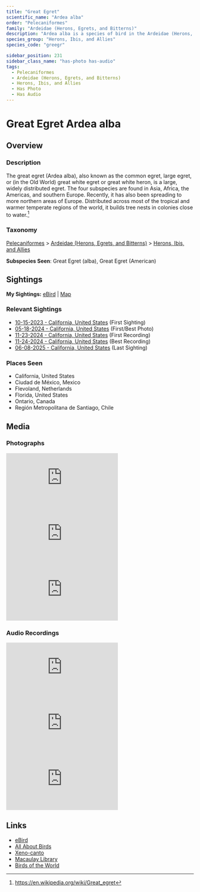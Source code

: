 ```yaml
---
title: "Great Egret"
scientific_name: "Ardea alba"
order: "Pelecaniformes"
family: "Ardeidae (Herons, Egrets, and Bitterns)"
description: "Ardea alba is a species of bird in the Ardeidae (Herons, Egrets, and Bitterns) family. It has been observed 40 times. It has been photographed. It has been recorded."
species_group: "Herons, Ibis, and Allies"
species_code: "greegr"

sidebar_position: 231
sidebar_class_name: "has-photo has-audio"
tags: 
  - Pelecaniformes
  - Ardeidae (Herons, Egrets, and Bitterns)
  - Herons, Ibis, and Allies
  - Has Photo
  - Has Audio
---
```


# Great Egret <span className='sci_name'>Ardea alba</span>

## Overview

### Description
The great egret (Ardea alba), also known as the common egret, large egret, or (in the Old World) great white egret or great white heron, is a large, widely distributed egret.  The four subspecies are found in Asia, Africa, the Americas, and southern Europe.  Recently, it has also been spreading to more northern areas of Europe. Distributed across most of the tropical and warmer temperate regions of the world, it builds tree nests in colonies close to water.[^1]

[^1]: https://en.wikipedia.org/wiki/Great_egret

### Taxonomy
[Pelecaniformes](/tags/pelecaniformes) > [Ardeidae (Herons, Egrets, and Bitterns)](/tags/ardeidae-herons-egrets-and-bitterns) > [Herons, Ibis, and Allies](/tags/herons-ibis-and-allies)

**Subspecies Seen**: Great Egret (alba), Great Egret (American)


## Sightings

**My Sightings:** [eBird](https://ebird.org/lifelist?r=world&time=life&spp=greegr) | [Map](/map?species_code=greegr)

### Relevant Sightings

* [10-15-2023 - California, United States](https://ebird.org/checklist/S152332833) (First Sighting)
* [05-18-2024 - California, United States](https://ebird.org/checklist/S175399797) (First/Best Photo)
* [11-23-2024 - California, United States](https://ebird.org/checklist/S203364471) (First Recording)
* [11-24-2024 - California, United States](https://ebird.org/checklist/S203486069) (Best Recording)
* [06-08-2025 - California, United States](https://ebird.org/checklist/S248217323) (Last Sighting)

### Places Seen

* California, United States
* Ciudad de México, Mexico
* Flevoland, Netherlands
* Florida, United States
* Ontario, Canada
* Región Metropolitana de Santiago, Chile



## Media
### Photographs
<iframe className="photo_iframe horizontal" src="https://macaulaylibrary.org/asset/619242708/embed" frameBorder="0" allowFullScreen></iframe>
<iframe className="photo_iframe horizontal" src="https://macaulaylibrary.org/asset/629166793/embed" frameBorder="0" allowFullScreen></iframe>
<iframe className="photo_iframe horizontal" src="https://macaulaylibrary.org/asset/637296940/embed" frameBorder="0" allowFullScreen></iframe>

### Audio Recordings
<iframe className="audio_iframe" src="https://macaulaylibrary.org/asset/626618062/embed" frameBorder="0" allowFullScreen></iframe>
<iframe className="audio_iframe" src="https://macaulaylibrary.org/asset/626685068/embed" frameBorder="0" allowFullScreen></iframe>
<iframe className="audio_iframe" src="https://macaulaylibrary.org/asset/627593386/embed" frameBorder="0" allowFullScreen></iframe>

## Links
* [eBird](https://ebird.org/species/greegr) 
* [All About Birds](https://www.allaboutbirds.org/guide/greegr) 
* [Xeno-canto](https://www.xeno-canto.org/species/ardea-alba) 
* [Macaulay Library](https://search.macaulaylibrary.org/catalog?taxonCode=greegr&sort=rating_rank_desc)
* [Birds of the World](https://birdsoftheworld.org/bow/species/greegr)
